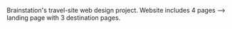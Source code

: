 Brainstation's travel-site web design project.
Website includes 4 pages --> landing page with 3 destination pages. 
